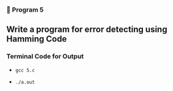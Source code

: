### 🚀 Program 5
Write a program for error detecting using Hamming Code
---
### Terminal Code for Output
<ul>
<li>

```
gcc 5.c
```
</li>
<li>

```
./a.out
```
</li>
</ul>
 